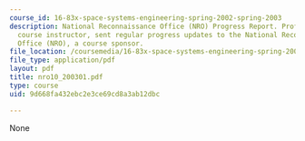 ```yaml
---
course_id: 16-83x-space-systems-engineering-spring-2002-spring-2003
description: National Reconnaissance Office (NRO) Progress Report. Prof. Miller, a
  course instructor, sent regular progress updates to the National Reconnaissance
  Office (NRO), a course sponsor.
file_location: /coursemedia/16-83x-space-systems-engineering-spring-2002-spring-2003/9d668fa432ebc2e3ce69cd8a3ab12dbc_nro10_200301.pdf
file_type: application/pdf
layout: pdf
title: nro10_200301.pdf
type: course
uid: 9d668fa432ebc2e3ce69cd8a3ab12dbc

---
```

None